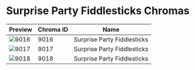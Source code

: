 # Surprise Party Fiddlesticks Chromas



| Preview | Chroma ID | Name |
|---------|-----------|------|
| ![9016](https://raw.communitydragon.org/latest/plugins/rcp-be-lol-game-data/global/default/v1/champion-chroma-images/9/9016.png) | 9016 | Surprise Party Fiddlesticks |
| ![9017](https://raw.communitydragon.org/latest/plugins/rcp-be-lol-game-data/global/default/v1/champion-chroma-images/9/9017.png) | 9017 | Surprise Party Fiddlesticks |
| ![9018](https://raw.communitydragon.org/latest/plugins/rcp-be-lol-game-data/global/default/v1/champion-chroma-images/9/9018.png) | 9018 | Surprise Party Fiddlesticks |